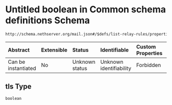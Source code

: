 # Untitled boolean in Common schema definitions Schema

```txt
http://schema.nethserver.org/mail.json#/$defs/list-relay-rules/properties/rules/items/properties/tls
```



| Abstract            | Extensible | Status         | Identifiable            | Custom Properties | Additional Properties | Access Restrictions | Defined In                                      |
| :------------------ | :--------- | :------------- | :---------------------- | :---------------- | :-------------------- | :------------------ | :---------------------------------------------- |
| Can be instantiated | No         | Unknown status | Unknown identifiability | Forbidden         | Allowed               | none                | [mail.json\*](mail.json "open original schema") |

## tls Type

`boolean`
